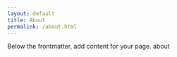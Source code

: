 ```yaml
---
layout: default
title: About
permalink: /about.html
---
```


Below the frontmatter, add content for your page. about